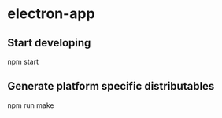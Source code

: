 # electron-app

## Start developing
npm start

## Generate platform specific distributables
npm run make
